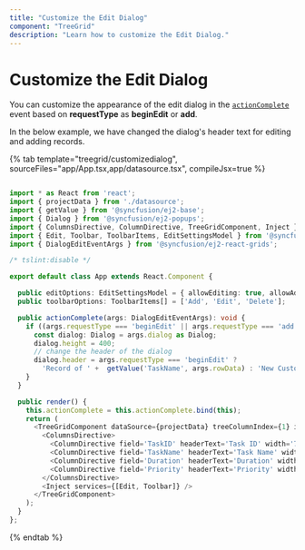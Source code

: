 ```yaml
---
title: "Customize the Edit Dialog"
component: "TreeGrid"
description: "Learn how to customize the Edit Dialog."
---
```


# Customize the Edit Dialog

You can customize the appearance of the edit dialog in the [`actionComplete`](../api/treegrid/#actioncomplete) event based on **requestType** as **beginEdit** or **add**.

In the below example, we have changed the dialog's header text for editing and adding records.

{% tab template="treegrid/customizedialog", sourceFiles="app/App.tsx,app/datasource.tsx", compileJsx=true %}

```typescript

import * as React from 'react';
import { projectData } from './datasource';
import { getValue } from '@syncfusion/ej2-base';
import { Dialog } from '@syncfusion/ej2-popups';
import { ColumnsDirective, ColumnDirective, TreeGridComponent, Inject } from '@syncfusion/ej2-react-treegrid';
import { Edit, Toolbar, ToolbarItems, EditSettingsModel } from '@syncfusion/ej2-react-treegrid';
import { DialogEditEventArgs } from '@syncfusion/ej2-react-grids';

/* tslint:disable */

export default class App extends React.Component {

  public editOptions: EditSettingsModel = { allowEditing: true, allowAdding: true, allowDeleting: true, mode: 'Dialog' };
  public toolbarOptions: ToolbarItems[] = ['Add', 'Edit', 'Delete'];

  public actionComplete(args: DialogEditEventArgs): void {
    if ((args.requestType === 'beginEdit' || args.requestType === 'add')) {
      const dialog: Dialog = args.dialog as Dialog;
      dialog.height = 400;
      // change the header of the dialog
      dialog.header = args.requestType === 'beginEdit' ?
        'Record of ' +  getValue('TaskName', args.rowData) : 'New Customer';
    }
  }

  public render() {
    this.actionComplete = this.actionComplete.bind(this);
    return (
      <TreeGridComponent dataSource={projectData} treeColumnIndex={1} idMapping= 'TaskID' parentIdMapping='parentID' actionComplete={this.actionComplete} editSettings={this.editOptions} toolbar={this.toolbarOptions} height={265}>
        <ColumnsDirective>
          <ColumnDirective field='TaskID' headerText='Task ID' width='70' textAlign='Right' isPrimaryKey={true}></ColumnDirective>
          <ColumnDirective field='TaskName' headerText='Task Name' width='100'></ColumnDirective>
          <ColumnDirective field='Duration' headerText='Duration' width='90' textAlign='Right' />
          <ColumnDirective field='Priority' headerText='Priority' width='90' textAlign='Right' />
        </ColumnsDirective>
        <Inject services={[Edit, Toolbar]} />
      </TreeGridComponent>
    );
  }
};

```

{% endtab %}